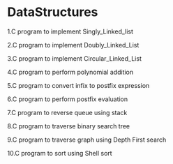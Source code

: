 # DataStructures

1.C program to implement Singly_Linked_list

2.C program to implement Doubly_Linked_List

3.C program to implement Circular_Linked_List

4.C program to perform polynomial addition

5.C program to convert infix to postfix expression

6.C program to perform postfix evaluation

7.C program to reverse queue using stack

8.C program to traverse binary search tree

9.C program to traverse graph using Depth First search

10.C program to sort using Shell sort
